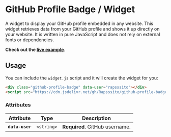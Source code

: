 # GitHub Profile Badge / Widget

A widget to display your GitHub profile embedded in any website. This widget retrieves data from your GitHub profile and shows it up directly on your website. It is written in pure JavaScript and does not rely on external fonts or dependencies.

**Check out the [live example](https://rapsssito.github.io/github-profile-badge/example.html)**.

## Usage

You can include the `widget.js` script and it will create the widget for you:

```html
<div class="github-profile-badge" data-user="rapsssito"></div>
<script src="https://cdn.jsdelivr.net/gh/Rapsssito/github-profile-badge@latest/src/widget.min.js"></script>
```

### Attributes

| Attribute       | Type       | Description                                      |
| --------------- | ---------- | ------------------------------------------------ |
| **`data-user`** | `<string>` | **Required**. GitHub username.                   |
